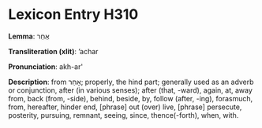 # Lexicon Entry H310

**Lemma**: אַחַר

**Transliteration (xlit)**: ʼachar

**Pronunciation**: akh-ar'

**Description**:
from אָחַר; properly, the hind part; generally used as an adverb or conjunction, after (in various senses); after (that, -ward), again, at, away from, back (from, -side), behind, beside, by, follow (after, -ing), forasmuch, from, hereafter, hinder end, [phrase] out (over) live, [phrase] persecute, posterity, pursuing, remnant, seeing, since, thence(-forth), when, with.
